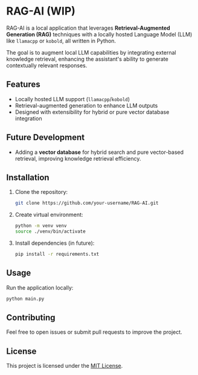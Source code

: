 # RAG-AI (WIP)

RAG-AI is a local application that leverages **Retrieval-Augmented Generation (RAG)** techniques with a locally hosted Language Model (LLM) like `llamacpp` or `kobold`, all written in Python.

The goal is to augment local LLM capabilities by integrating external knowledge retrieval, enhancing the assistant's ability to generate contextually relevant responses.

## Features
- Locally hosted LLM support (`llamacpp`/`kobold`)
- Retrieval-augmented generation to enhance LLM outputs
- Designed with extensibility for hybrid or pure vector database integration

## Future Development
- Adding a **vector database** for hybrid search and pure vector-based retrieval, improving knowledge retrieval efficiency.

## Installation
1. Clone the repository:
   ```bash
   git clone https://github.com/your-username/RAG-AI.git
   ```
2. Create virtual environment:
   ```bash
   python -m venv venv
   source ./venv/bin/activate
   ```
3. Install dependencies (in future):
   ```bash
   pip install -r requirements.txt
   ```

## Usage
Run the application locally:
```bash
python main.py
```

## Contributing
Feel free to open issues or submit pull requests to improve the project.

## License
This project is licensed under the [MIT License](LICENSE.md).